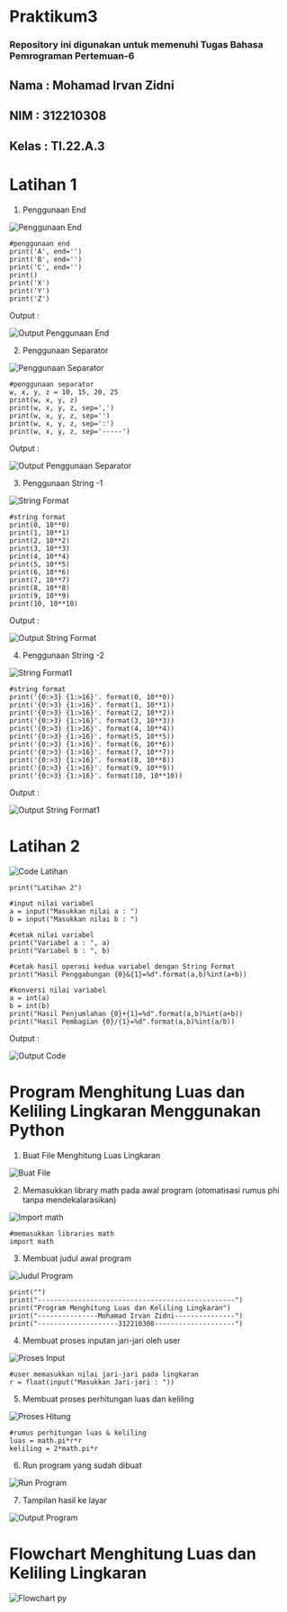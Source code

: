 # Praktikum3

### Repository ini digunakan untuk memenuhi Tugas Bahasa Pemrograman Pertemuan-6

## Nama     : Mohamad Irvan Zidni

## NIM      : 312210308

## Kelas    : TI.22.A.3

# Latihan 1

1. Penggunaan End

![Penggunaan End](https://user-images.githubusercontent.com/115876072/198936483-6197b578-4851-45fb-933e-3e568f279c22.png)

    #penggunaan end
    print('A', end='')
    print('B', end='')
    print('C', end='')
    print()
    print('X')
    print('Y')
    print('Z')

Output :

![Output Penggunaan End](https://user-images.githubusercontent.com/115876072/198937626-719738ac-f234-4bc1-8f08-8d2a5e20729f.png)

2. Penggunaan Separator

![Penggunaan Separator](https://user-images.githubusercontent.com/115876072/198936507-2cffe74a-61cd-4f6b-a285-7f001162a0ab.png)

    #penggunaan separator
    w, x, y, z = 10, 15, 20, 25
    print(w, x, y, z)
    print(w, x, y, z, sep=',')
    print(w, x, y, z, sep='')
    print(w, x, y, z, sep=':')
    print(w, x, y, z, sep='-----')

Output :

![Output Penggunaan Separator](https://user-images.githubusercontent.com/115876072/198937656-dfb2c31e-58e7-4be9-ad14-5d4816ffa8a1.png)

3. Penggunaan String -1

![String Format](https://user-images.githubusercontent.com/115876072/198936522-dd5fff18-13b7-4ba5-967c-1fa63bba0942.png)

    #string format
    print(0, 10**0)
    print(1, 10**1)
    print(2, 10**2)
    print(3, 10**3)
    print(4, 10**4)
    print(5, 10**5)
    print(6, 10**6)
    print(7, 10**7)
    print(8, 10**8)
    print(9, 10**9)
    print(10, 10**10)

Output :

![Output String Format](https://user-images.githubusercontent.com/115876072/198937677-e3f351b1-2407-4583-903a-c6369af24cf4.png)

4. Penggunaan String -2

![String Format1](https://user-images.githubusercontent.com/115876072/198936539-90dd5beb-a76c-48ea-ae0b-ba06c10e9bba.png)

    #string format
    print('{0:>3} {1:>16}'. format(0, 10**0))
    print('{0:>3} {1:>16}'. format(1, 10**1))
    print('{0:>3} {1:>16}'. format(2, 10**2))
    print('{0:>3} {1:>16}'. format(3, 10**3))
    print('{0:>3} {1:>16}'. format(4, 10**4))
    print('{0:>3} {1:>16}'. format(5, 10**5))
    print('{0:>3} {1:>16}'. format(6, 10**6))
    print('{0:>3} {1:>16}'. format(7, 10**7))
    print('{0:>3} {1:>16}'. format(8, 10**8))
    print('{0:>3} {1:>16}'. format(9, 10**9))
    print('{0:>3} {1:>16}'. format(10, 10**10))

Output :

![Output String Format1](https://user-images.githubusercontent.com/115876072/198937713-6f50629c-aa5b-4294-87a8-f20283569d7b.png)

# Latihan 2

![Code Latihan](https://user-images.githubusercontent.com/115876072/198938694-5247c0a7-17ec-42ef-b6b7-438908b3688e.png)

    print("Latihan 2")

    #input nilai variabel
    a = input("Masukkan nilai a : ")
    b = input("Masukkan nilai b : ")

    #cetak nilai variabel
    print("Variabel a : ", a)
    print("Variabel b : ", b)

    #cetak hasil operasi kedua variabel dengan String Format
    print("Hasil Penggabungan {0}&{1}=%d".format(a,b)%int(a+b))

    #konversi nilai variabel
    a = int(a)
    b = int(b)
    print("Hasil Penjumlahan {0}+{1}=%d".format(a,b)%int(a+b))
    print("Hasil Pembagian {0}/{1}=%d".format(a,b)%int(a/b))

Output :

![Output Code](https://user-images.githubusercontent.com/115876072/198938777-1063af70-d79d-4837-a63a-fa05743ab254.png)

# Program Menghitung Luas dan Keliling Lingkaran Menggunakan Python

1. Buat File Menghitung Luas Lingkaran

![Buat File](https://user-images.githubusercontent.com/115876072/197689567-e8184849-7cf2-4406-811c-43eee4f47e2b.png)

2. Memasukkan library math pada awal program (otomatisasi rumus phi tanpa mendekalarasikan)

![Import math](https://user-images.githubusercontent.com/115876072/197689771-c38394ab-a15b-4f47-9316-bb50ef5c799a.png)

    #memasukkan libraries math
    import math

3. Membuat judul awal program

![Judul Program](https://user-images.githubusercontent.com/115876072/197689910-51e6a3e3-0654-4daf-a3da-e6607ff5aab4.png)

    print("")
    print("-------------------------------------------------")
    print("Program Menghitung Luas dan Keliling Lingkaran")
    print("---------------Mohamad Irvan Zidni---------------")
    print("--------------------312210308--------------------")

4. Membuat proses inputan jari-jari oleh user

![Proses Input](https://user-images.githubusercontent.com/115876072/197690059-abd571ee-272e-455a-934e-8c32ae27ff6c.png)

    #user memasukkan nilai jari-jari pada lingkaran
    r = float(input("Masukkan Jari-jari : "))

5. Membuat proses perhitungan luas dan keliling

![Proses Hitung](https://user-images.githubusercontent.com/115876072/197690184-1b13e41b-dbdb-4576-9ac3-5704b66c20c6.png)

    #rumus perhitungan luas & keliling 
    luas = math.pi*r*r
    keliling = 2*math.pi*r

6. Run program yang sudah dibuat

![Run Program](https://user-images.githubusercontent.com/115876072/197690342-57c90e0a-e74b-46d2-a7c0-b4808018eaa2.png)

7. Tampilan hasil ke layar

![Output Program](https://user-images.githubusercontent.com/115876072/197690508-f0b837e8-3241-4c60-84f8-5a0fc7f229f9.png)



# Flowchart Menghitung Luas dan Keliling Lingkaran

![Flowchart py](https://user-images.githubusercontent.com/115876072/198930934-65319087-aebf-4796-b65c-c4efab81fe7b.png)
